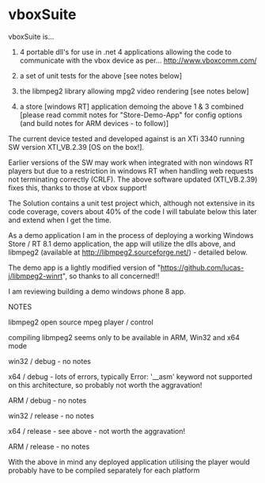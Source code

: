 vboxSuite
=========

vboxSuite is...

1)  4 portable dll's for use in .net 4 applications allowing the code to communicate with the vbox device as per...
http://www.vboxcomm.com/

2) a set of unit tests for the above [see notes below]

3) the libmpeg2 library allowing mpg2 video rendering [see notes below]

4) a store [windows RT] application demoing the above 1 & 3 combined [please read commit notes for "Store-Demo-App" for config options (and build notes for ARM devices - to follow)]

The current device tested and developed against is an XTi 3340 running SW version XTI_VB.2.39 [OS on the box!].

Earlier versions of the SW may work when integrated with non windows RT players but due to a restriction in windows RT when handling web requests not terminating correctly (CRLF). The above software updated (XTI_VB.2.39) fixes this, thanks to those at vbox support!

The Solution contains a unit test project which, although not extensive in its code coverage, covers about 40% of the code I will tabulate below this later and extend when I get the time.

As a demo application I am in the process of deploying a working Windows Store / RT 8.1 demo application, the app will utilize the dlls above, and libmpeg2 (available at http://libmpeg2.sourceforge.net/) - detailed below.

The demo app is a lightly modified version of "https://github.com/lucas-j/libmpeg2-winrt", so thanks to all concerned!! 

I am reviewing building a demo windows phone 8 app.

NOTES

libmpeg2 open source mpeg player / control

compiling libmpeg2 seems only to be available in ARM, Win32 and x64 mode

win32 / debug - no notes

x64 / debug - lots of errors, typically Error: '__asm' keyword not supported on this architecture, so probably not worth the aggravation!

ARM / debug - no notes

win32 / release - no notes

x64 / release - see above - not worth the aggravation!

ARM / release - no notes

With the above in mind any deployed application utilising the player would probably have to be compiled separately for each platform